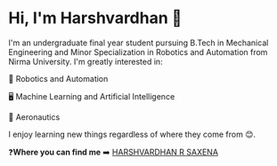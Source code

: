 # Hi, I'm Harshvardhan :wave:
I'm an undergraduate final year student pursuing B.Tech in Mechanical Engineering and Minor Specialization in Robotics and Automation from Nirma University. I'm greatly interested in:

:robot: Robotics and Automation

:desktop_computer: Machine Learning and Artificial Intelligence

:helicopter: Aeronautics

I enjoy learning new things regardless of where they come from :blush:.

❓**Where you can find me** ➡️ [HARSHVARDHAN R SAXENA](https://www.linkedin.com/in/harshvardhan-saxena?lipi=urn%3Ali%3Apage%3Ad_flagship3_profile_view_base_contact_details%3BZdZs7RfpS5ust5SFaQH9dg%3D%3D)

